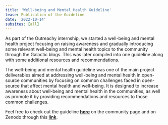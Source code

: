 ```yaml
---
title: 'Well-being and Mental Health Guideline'
tease: Publication of the Guideline
date: '2022-10-14'
subsites: [all]
---
```


As part of the Outreachy internship, we started a well-being and mental health project focusing on raising awareness and gradually introducing some relevant well-being and mental health topics to the community through the Galactic blogs. This was later compiled into one guideline along with some additional resources and recommendations. 

The well-being and mental health guideline was one of the main project deliverables aimed at addressing well-being and mental health in open-source communities by focusing on common challenges faced in open-source that affect mental health and well-being. It is designed to increase awareness about well-being and mental health in the communities, as well as promote it by providing recommendations and resources to those common challenges.

Feel free to check out the guideline [**here**](/community/#well-being-and-mental-health-guideline) on the community page and on Zenodo through this [**link**](https://doi.org/10.5281/zenodo.7194426).
